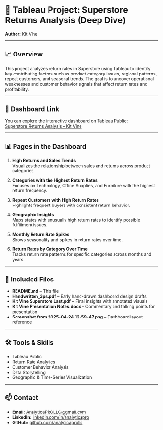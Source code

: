 # 🔁 Tableau Project: Superstore Returns Analysis (Deep Dive)  
**Author:** Kit Vine

---

## 📈 Overview

This project analyzes return rates in Superstore using Tableau to identify key contributing factors such as product category issues, regional patterns, repeat customers, and seasonal trends. The goal is to uncover operational weaknesses and customer behavior signals that affect return rates and profitability.

---

## 🔗 Dashboard Link

You can explore the interactive dashboard on Tableau Public:  
[Superstore Returns Analysis – Kit Vine](https://public.tableau.com/views/Superstorelast/Story1?:language=en-US&:sid=&:redirect=auth&:display_count=n&:origin=viz_share_link)

---

## 📊 Pages in the Dashboard

1. **High Returns and Sales Trends**  
   Visualizes the relationship between sales and returns across product categories.

2. **Categories with the Highest Return Rates**  
   Focuses on Technology, Office Supplies, and Furniture with the highest return frequency.

3. **Repeat Customers with High Return Rates**  
   Highlights frequent buyers with consistent return behavior.

4. **Geographic Insights**  
   Maps states with unusually high return rates to identify possible fulfillment issues.

5. **Monthly Return Rate Spikes**  
   Shows seasonality and spikes in return rates over time.

6. **Return Rates by Category Over Time**  
   Tracks return rate patterns for specific categories across months and years.

---

## 📁 Included Files

- **README.md** – This file  
- **Handwritten_3ps.pdf** – Early hand-drawn dashboard design drafts  
- **Kit Vine Superstore Last.pdf** – Final insights with annotated visuals  
- **Kit Vine Presentation Notes.docx** – Commentary and talking points for presentation  
- **Screenshot from 2025-04-24 12-59-47.png** – Dashboard layout reference

---

## 🛠️ Tools & Skills

- Tableau Public  
- Return Rate Analytics  
- Customer Behavior Analysis  
- Data Storytelling  
- Geographic & Time-Series Visualization  

---

## 📫 Contact

- **Email:** AnalyticaPROLLC@gmail.com  
- **LinkedIn:** [linkedin.com/in/analyticapro](https://linkedin.com/in/analyticapro)  
- **GitHub:** [github.com/analyticaprollc](https://github.com/analyticaprollc)
